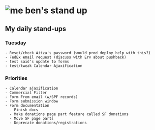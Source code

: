 # ![me](https://avatars2.githubusercontent.com/u/5232044?s=50&v=4) ben's stand up

## My daily stand-ups

### Tuesday
   
    - Reset/check Aitza's password (would prod deploy help with this?)
    - FedEx email request (discuss with Erv about pushback)
    - test said's update to forms    
    - test/tweak Calendar Ajaxification

 
### Priorities 

    - Calendar ajaxification
    - Commercial Filter
    - Form From email (w/SPF records)
    - Form submission window
    - Form documentation
      - Finish docs
      - Make donations page part feature called SF donations
      - Move SF page parts
      - Deprecate donations/registrations
      
